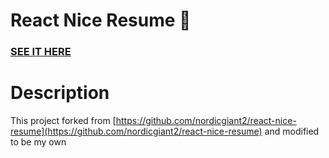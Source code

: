 # React Nice Resume :page_with_curl:

### [SEE IT HERE](https://mattplichawild.com)


# Description
This project forked from [https://github.com/nordicgiant2/react-nice-resume](https://github.com/nordicgiant2/react-nice-resume) and modified to be my own

